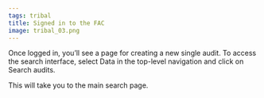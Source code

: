 ```yaml
---
tags: tribal
title: Signed in to the FAC
image: tribal_03.png
---
```


Once logged in, you’ll see a page for creating a new single audit. To access the search interface, select Data in the top-level navigation and click on Search audits.

This will take you to the main search page.
